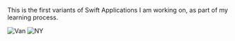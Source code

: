 This is the first variants of Swift Applications I am working on, as part of my learning process.

![Van](https://github.com/arfazhxss/WeatherAppVariants/assets/84450659/31ce9212-2ca9-454d-b300-b7304997e6c2)
![NY](https://github.com/arfazhxss/WeatherAppVariants/assets/84450659/4db555eb-f7fc-429a-aa54-322e00c901a0)
